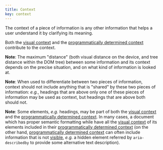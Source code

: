 ```yaml
---
title: Context
key: context
---
```


The context of a piece of information is any other information that helps a user understand it by clarifying its meaning.

Both the [visual context](#visual-context) and the [programmatically determined context](#programmatically-determined-context) contribute to the context.

**Note**: The maximum "distance" (both visual distance on the device, and tree distance within the DOM tree) between some information and its context depends on the precise situation, and on what kind of information is looked at.

**Note**: When used to differentiate between two pieces of information, context should not include anything that is "shared" by these two pieces of information: _e.g._, headings that are above only one of these pieces of information may be used as context, but headings that are above both should not.

**Note**: Some elements, _e.g._ headings, may be part of both the [visual context](#visual-context) and the [programmatically determined context](#programmatically-determined-context). In many cases, a document which has proper semantic formatting while have all the [visual context](#visual-context) of its elements included in their [programmatically determined context](#programmatically-determined-context) (on the other hand, [programmatically determined context](#programmatically-determined-context) can often include information that is not [visible](#visible), _e.g._ a hidden element referred by `aria-describedby` to provide some alternative text description).
